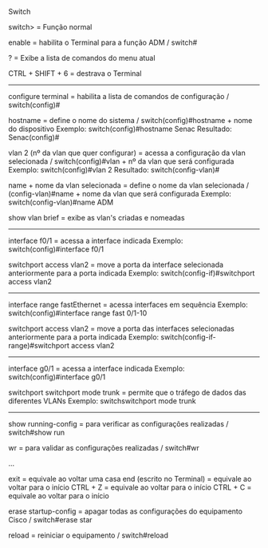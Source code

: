 Switch

switch> = Função normal

enable = habilita o Terminal para a função ADM / switch#

? = Exibe a lista de comandos do menu atual

CTRL + SHIFT + 6 = destrava o Terminal

---

configure terminal = habilita a lista de comandos de configuração / switch(config)#

hostname = define o nome do sistema / switch(config)#hostname + nome do dispositivo
Exemplo: switch(config)#hostname Senac
Resultado: Senac(config)#

vlan 2 (nº da vlan que quer configurar) = acessa a configuração da vlan selecionada / switch(config)#vlan + nº da vlan que será configurada
Exemplo: switch(config)#vlan 2
Resultado: switch(config-vlan)#

name + nome da vlan selecionada = define o nome da vlan selecionada / (config-vlan)#name + nome da vlan que será configurada
Exemplo: switch(config-vlan)#name ADM

show vlan brief = exibe as vlan's criadas e nomeadas

---

interface f0/1 = acessa a interface indicada
Exemplo: switch(config)#interface f0/1

switchport access vlan2 = move a porta da interface selecionada anteriormente para a porta indicada
Exemplo: switch(config-if)#switchport access vlan2

---

interface range fastEthernet = acessa interfaces em sequência
Exemplo: switch(config)#interface range fast 0/1-10 

switchport access vlan2 = move a porta das interfaces selecionadas anteriormente para a porta indicada
Exemplo: switch(config-if-range)#switchport access vlan2

---

interface g0/1 = acessa a interface indicada
Exemplo: switch(config)#interface g0/1

switchport switchport mode trunk = permite que o tráfego de dados das diferentes VLANs
Exemplo: switchswitchport mode trunk

---

show running-config = para verificar as configurações realizadas / switch#show run

wr = para validar as configurações realizadas / switch#wr

...

exit = equivale ao voltar uma casa
end (escrito no Terminal) = equivale ao voltar para o início
CTRL + Z = equivale ao voltar para o início
CTRL + C = equivale ao voltar para o início

erase startup-config = apagar todas as configurações do equipamento Cisco / switch#erase star

reload = reiniciar o equipamento / switch#reload

